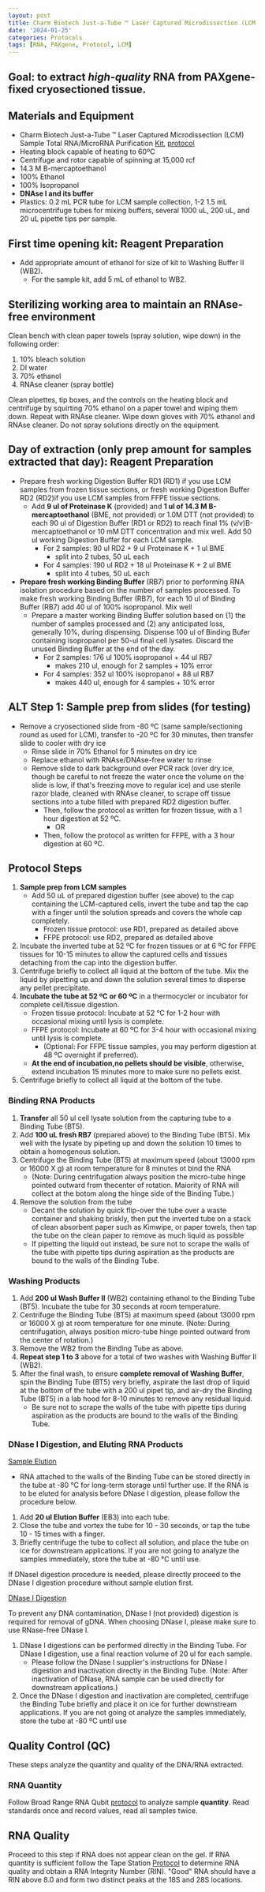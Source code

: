 ```yaml
---
layout: post
title: Charm Biotech Just-a-Tube ™ Laser Captured Microdissection (LCM) Sample Total RNA/MicroRNA Purification Kit
date: '2024-01-25'
categories: Protocols
tags: [RNA, PAXgene, Protocol, LCM]
---
```


## Goal: to extract *high-quality* RNA from PAXgene-fixed cryosectioned tissue.

## Materials and Equipment

- Charm Biotech Just-a-Tube ™ Laser Captured Microdissection (LCM) Sample Total RNA/MicroRNA Purification [Kit](https://www.charmbiotech.com/lcm-rna.htm), [protocol](https://github.com/zdellaert/ZD_Putnam_Lab_Notebook/blob/master/protocols/Charm_Biotech_LCM_RNA_Kit.pdf)
- Heating block capable of heating to 60ºC
- Centrifuge and rotor capable of spinning at 15,000 rcf
- 14.3 M B-mercaptoethanol
- 100% Ethanol
- 100% Isopropanol
- **DNAse I and its buffer**
- Plastics: 0.2 mL PCR tube for LCM sample collection, 1-2 1.5 mL microcentrifuge tubes for mixing buffers, several 1000 uL, 200 uL, and 20 uL pipette tips per sample.

## First time opening kit: Reagent Preparation

- Add appropriate amount of ethanol for size of kit to Washing Buffer II (WB2).
  - For the sample kit, add 5 mL of ethanol to WB2.

## Sterilizing working area to maintain an RNAse-free environment

Clean bench with clean paper towels (spray solution, wipe down) in the following order:

  1. 10% bleach solution  
  2. DI water  
  3. 70% ethanol
  4. RNAse cleaner (spray bottle)

Clean pipettes, tip boxes, and the controls on the heating block and centrifuge by squirting 70% ethanol on a paper towel and wiping them down. Repeat with RNAse cleaner. Wipe down gloves with 70% ethanol and RNAse cleaner. Do not spray solutions directly on the equipment.

## Day of extraction (only prep amount for samples extracted that day): Reagent Preparation

- Prepare fresh working Digestion Buffer RD1 (RD1) if you use LCM samples from frozen tissue sections, or fresh working Digestion Buffer RD2 (RD2)if you use LCM samples from FFPE tissue sections.
  - Add **9 ul of Proteinase K** (provided) and **1 ul of 14.3 M B-mercaptoethanol** (BME, not provided) or 1.0M DTT (not provided) to each 90 ul of Digestion Buffer (RD1 or RD2) to reach final 1% (v/v)B-mercaptoethanol or 10 mM DTT concentration and mix well. Add 50 ul working Digestion Buffer for each LCM sample.
    - For 2 samples: 90 ul RD2 + 9 ul Proteinase K + 1 ul BME
      - split into 2 tubes, 50 uL each
    - For 4 samples: 190 ul RD2 + 18 ul Proteinase K + 2 ul BME
      - split into 4 tubes, 50 uL each
- **Prepare fresh working Binding Buffer** (RB7) prior to performing RNA isolation procedure based on the number of samples processed. To make fresh working Binding Buffer (RB7), for each 10 ul of Binding Buffer (RB7) add 40 ul of 100% isopropanol. Mix well
  - Prepare a master working Binding Buffer solution based on (1) the number of samples processed and (2) any anticipated loss, generally 10%, during dispensing. Dispense 100 ul of Binding Bufer containing isopropanol per 50-ul final cell lysates. Discard the unused Binding Buffer at the end of the day.
    - For 2 samples: 176 ul 100% isopropanol + 44 ul RB7
      - makes 210 ul, enough for 2 samples + 10% error
    - For 4 samples: 352 ul 100% isopropanol + 88 ul RB7
      - makes 440 ul, enough for 4 samples + 10% error

## ALT Step 1: Sample prep from slides (for testing)

- Remove a cryosectioned slide from -80 ºC (same sample/sectioning round as used for LCM), transfer to -20 ºC for 30 minutes, then transfer slide to cooler with dry ice
    - Rinse slide in 70% Ethanol for 5 minutes on dry ice
    - Replace ethanol with RNAse/DNAse-free water to rinse
    - Remove slide to dark background over PCR rack (over dry ice, though be careful to not freeze the water once the volume on the slide is low, if that's freezing move to regular ice) and use sterile razor blade, cleaned with RNAse cleaner, to scrape off tissue sections into a tube filled with prepared RD2 digestion buffer.
      - Then, follow the protocol as written for frozen tissue, with a 1 hour digestion at 52 ºC.
        - OR
      - Then, follow the protocol as written for FFPE, with a 3 hour digestion at 60 ºC.

## Protocol Steps

1. **Sample prep from LCM samples**
   - Add 50 uL of prepared digestion buffer (see above) to the cap containing the LCM-captured cells, invert the tube and tap the cap with a finger until the solution spreads and covers the whole cap completely.
     - Frozen tissue protocol: use RD1, prepared as detailed above
     - FFPE protocol: use RD2, prepared as detailed above
2. Incubate the inverted tube at 52 ºC for frozen tissues or at 6 ºC for FFPE tissues for 10-15 minutes to allow the captured cells and tissues detaching from the cap into the digestion buffer.
3. Centrifuge briefly to collect all liquid at the bottom of the tube. Mix the liquid by pipetting up and down the solution several times to disperse any pellet precipitate.
4. **Incubate the tube at 52 ºC or 60 ºC** in a thermocycler or incubator for complete cell/tissue digestion.
   - Frozen tissue protocol: Incubate at 52 °C for 1-2 hour with occasional mixing until lysis is complete.
   - FFPE protocol: Incubate at 60 ºC for 3-4 hour with occasional mixing until lysis is complete.
     - (Optional: For FFPE tissue samples, you may perform digestion at 48 ºC overnight if preferred).
   - **At the end of incubation,no pellets should be visible**, otherwise, extend incubation 15 minutes more to make sure no pellets exist.
5. Centrifuge briefly to collect all liquid at the bottom of the tube.

### Binding RNA Products

1. **Transfer** all 50 ul cell lysate solution from the capturing tube to a Binding Tube (BT5).
2. Add **100 uL fresh RB7** (prepared above) to the Binding Tube (BT5). Mix well with the lysate by pipeting up and down the solution 10 times to obtain a homogenous solution.
3. Centrifuge the Binding Tube (BT5) at maximum speed (about 13000 rpm or 16000 X g) at room temperature for 8 minutes ot bind the RNA
    - (Note: During centrifugation always position the micro-tube hinge pointed outward from thecenter of rotation. Maiority of RNA will collect at the botom along the hinge side of the Binding Tube.)
4. Remove the solution from the tube
   - Decant the solution by quick flip-over the tube over a waste container and shaking briskly, then put the inverted tube on a stack of clean absorbent paper such as Kimwipe, or paper towels, then tap the tube on the clean paper to remove as much liquid as possible
   - If pipetting the liquid out instead, be sure not to scrape the walls of the tube with pipette tips during aspiration as the products are bound to the walls of the Binding Tube.

### Washing Products

1. Add **200 ul Wash Buffer II** (WB2) containing ethanol to the Binding Tube (BT5). Incubate the tube for 30 seconds at room temperature.
2. Centrifuge the Binding Tube (BT5) at maximum speed (about 13000 rpm or 16000 X g) at room temperature for one minute. (Note: During centrifugation, always position micro-tube hinge pointed outward from the center of rotation.)
3. Remove the WB2 from the Binding Tube as above.
4. **Repeat step 1 to 3** above for a total of two washes with Washing Buffer II (WB2).
5. After the final wash, to ensure **complete removal of Washing Buffer**, spin the Binding Tube (BT5) very briefly, aspirate the last drop of liquid at the bottom of the tube with a 200 ul pipet tip, and air-dry the Binding Tube (BT5) in a lab hood for 8-10 minutes to remove any residual liquid.
   - Be sure not to scrape the walls of the tube with pipette tips during aspiration as the products are bound to the walls of the Binding Tube.

### DNase I Digestion, and Eluting RNA Products

<u>Sample Elution</u>
- RNA attached to the walls of the Binding Tube can be stored directly in the tube at -80 °C for long-term storage until further use. If the RNA is to be eluted for analysis before DNase I digestion, please follow the procedure below.

1. Add **20 ul Elution Buffer** (EB3) into each tube.
2. Close the tube and vortex the tube for 10 - 30 seconds, or tap the tube 10 - 15 times with a finger.
3. Briefly centrifuge the tube to collect all solution, and place the tube on ice for downstream applications. If you are not going to analyze the samples immediately, store the tube at -80 °C until use.
 
If DNaseI digestion procedure is needed, please directly proceed to the DNase I digestion procedure without sample elution first.

<u>DNase I Digestion</u>

To prevent any DNA contamination, DNase I (not provided) digestion is required for removal of gDNA. When choosing DNase I, please make sure to use RNase-free DNase I.

1. DNase I digestions can be performed directly in the Binding Tube. For DNase I digestion, use a final reaction volume of 20 ul for each sample.
    - Please follow the DNase I supplier's instructions for DNase I digestion and inactivation directly in the Binding Tube. (Note: After inactivation of DNase, RNA sample can be used directly for downstream applications.)
2. Once the DNase I digestion and inactivation are completed, centrifuge the Binding Tube briefly and place it on ice for further downstream applications. If you are not going ot analyze the samples immediately, store the tube at -80 ºC until use

## Quality Control (QC)

These steps analyze the quantity and quality of the DNA/RNA extracted.

### RNA Quantity  

Follow Broad Range RNA Qubit [protocol](https://zdellaert.github.io/ZD_Putnam_Lab_Notebook/Qubit-Protocol/) to analyze sample **quantity**. Read standards once and record values, read all samples twice.

## RNA Quality

Proceed to this step if RNA does not appear clean on the gel. If RNA quantity is sufficient follow the Tape Station [Protocol](https://zdellaert.github.io/ZD_Putnam_Lab_Notebook/RNA-TapeStation-Protocol/) to determine RNA quality and obtain a RNA Integrity Number (RIN). "Good" RNA should have a RIN above 8.0 and form two distinct peaks at the 18S and 28S locations.

